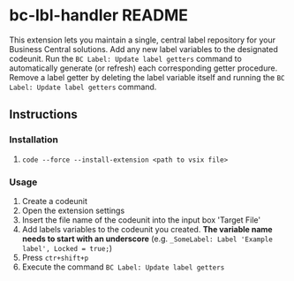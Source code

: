 # bc-lbl-handler README
This extension lets you maintain a single, central label repository for your Business Central solutions.
Add any new label variables to the designated codeunit.
Run the `BC Label: Update label getters` command to automatically generate (or refresh) each corresponding getter procedure.
Remove a label getter by deleting the label variable itself and running the `BC Label: Update label getters` command.

## Instructions
### Installation
1. `code --force --install-extension <path to vsix file>`

### Usage
1. Create a codeunit
2. Open the extension settings
3. Insert the file name of the codeunit into the input box 'Target File'
4. Add labels variables to the codeunit you created. **The variable name needs to start with an underscore** (e.g. `_SomeLabel: Label 'Example label', Locked = true;`)
5. Press `ctr+shift+p`
6. Execute the command `BC Label: Update label getters`
